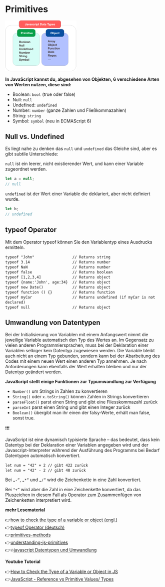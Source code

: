 # Primitives

<img src="js-data-types.png" alt="selektor" width="45%">

**In JavaScript kannst du, abgesehen von Objekten, 6 verschiedene Arten von Werten nutzen, diese sind:**

- Boolean: `bool` (true oder false)
- Null: `null`
- Undefined: `undefined`
- Number: `number` (ganze Zahlen und Fließkommazahlen)
- String: `string`
- Symbol: `symbol` (neu in ECMAScript 6)

## Null vs. Undefined

Es liegt nahe zu denken das `null` und `undefined` das Gleiche sind, aber es gibt subtile Unterschiede:

`null` ist ein leerer, nicht existierender Wert, und kann einer Variable zugeordnet werden.

```js
let a = null;
// null
```

`undefined` ist der Wert einer Variable die deklariert, aber nicht definiert wurde.

```js
let b;
// undefined
```

## typeof Operator

Mit dem Operator typeof können Sie den Variablentyp eines Ausdrucks ermitteln. 

```
typeof "John"                 // Returns string
typeof 3.14                   // Returns number
typeof NaN                    // Returns number
typeof false                  // Returns boolean
typeof [1,2,3,4]              // Returns object
typeof {name:'John', age:34}  // Returns object
typeof new Date()             // Returns object
typeof function () {}         // Returns function
typeof myCar                  // Returns undefined (if myCar is not declared)
typeof null                   // Returns object 
```

## Umwandlung von Datentypen

Bei der Initialisierung von Variablen mit einem Anfangswert nimmt die jeweilige Variable automatisch den Typ des Wertes an. Im Gegensatz zu vielen anderen Programmiersprachen, muss bei der Deklaration einer Variablen selbiger kein Datentyp zugewiesen werden. Die Variable bleibt auch nicht an einem Typ gebunden, sondern kann bei der Abarbeitung des Codes mit einem neuen Wert einen anderen Typ annehmen. Je nach Anforderungen kann ebenfalls der Wert erhalten bleiben und nur der Datentyp geändert werden.

**JavaScript stellt einige Funktionen zur Typumwandlung zur Verfügung**

- `Number()` um Strings in Zahlen zu konvertieren
- `String()` oder `x.toString()` können Zahlen in Strings konvertieren
- `parseFloat()` parst einen String und gibt eine Fliesskommazahl zurück
- `parseInt` parst einen String und gibt einen Integer zurück
- `Boolean()` übergibt man ihr einen der falsy-Werte, erhält man false, sonst true. 

:heavy_exclamation_mark::heavy_exclamation_mark::heavy_exclamation_mark: 

JavaScript ist eine dynamisch typisierte Sprache – das bedeutet, dass kein Datentyp bei der Deklaration einer Variablen angegeben wird und der Javascript-Interpreter während der Ausführung des Programms bei Bedarf Datentypen automatisch konvertiert.

```
let num = "42" + 2 // gibt 422 zurück
let num = "42" - 2 // gibt 40 zurück
```

Bei `„-“`, `„*“` und `„/“` wird die Zeichenkette in eine Zahl konvertiert.

Bei `"+“` wird aber die Zahl in eine Zeichenkette konvertiert, da das Pluszeichen in diesem Fall als Operator zum Zusammenfügen von Zeichenketten interpretiert wird. 

**mehr Lesematerial**

:point_right:[how to check the type of a variable or object (engl.)](https://www.freecodecamp.org/news/javascript-typeof-how-to-check-the-type-of-a-variable-or-object-in-js/)\
:point_right:[typeof Operator (deutsch)](https://wiki.selfhtml.org/wiki/JavaScript/Operatoren/typeof)\
:point_right:[primitives-methods](https://javascript.info/primitives-methods)\
:point_right:[understanding-js-primitives](https://codeburst.io/understanding-js-primitives-fafe16468c16)\
:point_right::fire:[javascript Datentypen und Umwandlung](http://www.coder-welten.de/javascript/datentypen-und-umwandlung-8.html)


 **Youtube Tutorial**

:point_right:[How to Check the Type of a Variable or Object in JS](https://www.youtube.com/watch?v=UAZRq7Ev5No)\
:point_right:[JavaScript - Reference vs Primitive Values/ Types](https://www.youtube.com/watch?v=9ooYYRLdg_g)



